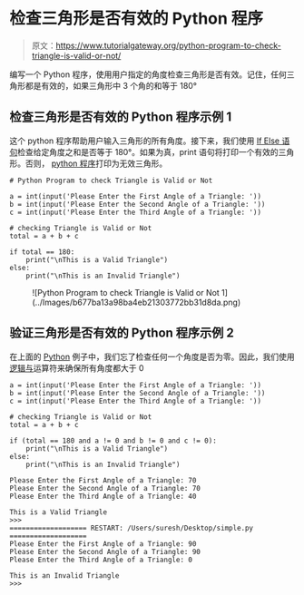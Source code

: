 # 检查三角形是否有效的 Python 程序

> 原文：<https://www.tutorialgateway.org/python-program-to-check-triangle-is-valid-or-not/>

编写一个 Python 程序，使用用户指定的角度检查三角形是否有效。记住，任何三角形都是有效的，如果三角形中 3 个角的和等于 180°

## 检查三角形是否有效的 Python 程序示例 1

这个 python 程序帮助用户输入三角形的所有角度。接下来，我们使用 [If Else 语句](https://www.tutorialgateway.org/python-if-else/)检查给定角度之和是否等于 180°。如果为真，print 语句将打印一个有效的三角形。否则， [python 程序](https://www.tutorialgateway.org/python-programming-examples/)打印为无效三角形。

```
# Python Program to check Triangle is Valid or Not

a = int(input('Please Enter the First Angle of a Triangle: '))
b = int(input('Please Enter the Second Angle of a Triangle: '))
c = int(input('Please Enter the Third Angle of a Triangle: '))

# checking Triangle is Valid or Not
total = a + b + c

if total == 180:
    print("\nThis is a Valid Triangle")
else:
    print("\nThis is an Invalid Triangle")
```

<figure class="wp-block-image">![Python Program to check Triangle is Valid or Not 1](../Images/b677ba13a98ba4eb21303772bb31d8da.png)</figure>

## 验证三角形是否有效的 Python 程序示例 2

在上面的 [Python](https://www.tutorialgateway.org/python-tutorial/) 例子中，我们忘了检查任何一个角度是否为零。因此，我们使用[逻辑与](https://www.tutorialgateway.org/python-logical-operators/)运算符来确保所有角度都大于 0

```
a = int(input('Please Enter the First Angle of a Triangle: '))
b = int(input('Please Enter the Second Angle of a Triangle: '))
c = int(input('Please Enter the Third Angle of a Triangle: '))

# checking Triangle is Valid or Not
total = a + b + c

if (total == 180 and a != 0 and b != 0 and c != 0):
    print("\nThis is a Valid Triangle")
else:
    print("\nThis is an Invalid Triangle")
```

```
Please Enter the First Angle of a Triangle: 70
Please Enter the Second Angle of a Triangle: 70
Please Enter the Third Angle of a Triangle: 40

This is a Valid Triangle
>>> 
=================== RESTART: /Users/suresh/Desktop/simple.py ===================
Please Enter the First Angle of a Triangle: 90
Please Enter the Second Angle of a Triangle: 90
Please Enter the Third Angle of a Triangle: 0

This is an Invalid Triangle
>>>
```